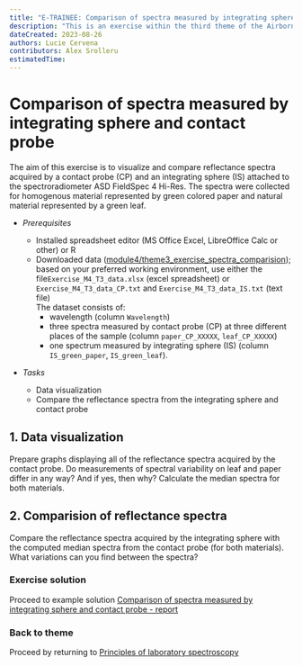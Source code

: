 ```yaml
---
title: "E-TRAINEE: Comparison of spectra measured by integrating sphere and contact probe  - exercise"
description: "This is an exercise within the third theme of the Airborne Imaging Spectroscopy Time Series Analysis module."
dateCreated: 2023-08-26
authors: Lucie Cervena
contributors: Alex Srolleru
estimatedTime:
---
```


# Comparison of spectra measured by integrating sphere and contact probe

The aim of this exercise is to visualize and compare reflectance spectra acquired by a contact probe (CP) and an integrating sphere (IS) attached to the spectroradiometer ASD FieldSpec 4 Hi-Res. 
The spectra were collected for homogenous material represented by green colored paper and natural material represented by a green leaf. 

- *Prerequisites*
    - Installed spreadsheet editor (MS Office Excel, LibreOffice Calc or other) or R      
    - Downloaded data ([module4/theme3_exercise_spectra_comparision]()); based on your preferred working environment, use either the file```Exercise_M4_T3_data.xlsx``` (excel spreadsheet) or ```Exercise_M4_T3_data_CP.txt``` and ```Exercise_M4_T3_data_IS.txt``` (text file)  
    The dataset consists of:
        + wavelength (column ```Wavelength```)
        + three spectra measured by contact probe (CP) at three different places of the sample (column ```paper_CP_XXXXX```, ```leaf_CP_XXXXX```)
        + one spectrum measured by integrating sphere (IS) (column ```IS_green_paper```, ```IS_green_leaf```).
         
- *Tasks*
    - Data visualization
    - Compare the reflectance spectra from the integrating sphere and contact probe 


## 1. Data visualization  
Prepare graphs displaying all of the reflectance spectra acquired by the contact probe. Do measurements of spectral variability on leaf and paper differ in any way? And if yes, then why? Calculate the median spectra for both materials.


## 2. Comparision of reflectance spectra  
Compare the reflectance spectra acquired by the integrating sphere with the computed median spectra from the contact probe (for both materials). What variations can you find between the spectra? 


### Exercise solution 
Proceed to example solution [Comparison of spectra measured by integrating sphere and contact probe - report](solution/03_spectra_probe_sphere_solution.md)

### Back to theme 
Proceed by returning to [Principles of laboratory spectroscopy](03_02_principles_of_laboratory_spectroscopy.md)
